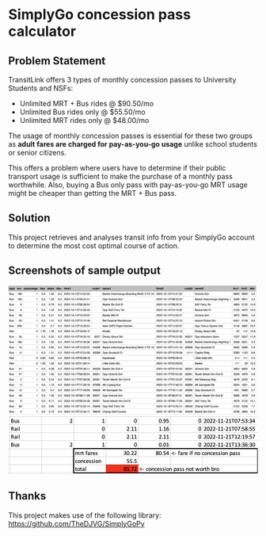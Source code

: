 # SimplyGo concession pass calculator
## Problem Statement
TransitLink offers 3 types of monthly concession passes to University Students and NSFs:
- Unlimited MRT + Bus rides @ $90.50/mo
- Unlimited Bus rides only @ $55.50/mo
- Unlimited MRT rides only @ $48.00/mo

The usage of monthly concession passes is essential for these two groups as **adult fares are charged for pay-as-you-go usage** 
unlike school students or senior citizens.

This offers a problem where users have to determine if their public transport usage is sufficient to make the purchase of a monthly pass worthwhile. 
Also, buying a Bus only pass with pay-as-you-go MRT usage might be cheaper than getting the MRT + Bus pass.

## Solution
This project retrieves and analyses transit info from your SimplyGo account to determine the most cost optimal course of action.

## Screenshots of sample output
![csv](sample%20csv%20output.png)
![decision](sample%20excel%20analysis.png)

## Thanks
This project makes use of the following library: https://github.com/TheDJVG/SimplyGoPy
